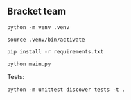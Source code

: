 ## Bracket team
``
python -m venv .venv
``

``
source .venv/bin/activate
``


``
pip install -r requirements.txt
``


``
python main.py
``

Tests:

``
python -m unittest discover tests -t .
``